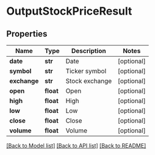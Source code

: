 # OutputStockPriceResult

## Properties
Name | Type | Description | Notes
------------ | ------------- | ------------- | -------------
**date** | **str** | Date | [optional] 
**symbol** | **str** | Ticker symbol | [optional] 
**exchange** | **str** | Stock exchange | [optional] 
**open** | **float** | Open | [optional] 
**high** | **float** | High | [optional] 
**low** | **float** | Low | [optional] 
**close** | **float** | Close | [optional] 
**volume** | **float** | Volume | [optional] 

[[Back to Model list]](../README.md#documentation-for-models) [[Back to API list]](../README.md#documentation-for-api-endpoints) [[Back to README]](../README.md)


